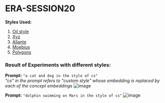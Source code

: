 # ERA-SESSION20

**Styles Used:**
1. [Oil style](https://huggingface.co/sd-concepts-library/oil-style)
2. [Xyz](https://huggingface.co/sd-concepts-library/xyz)
3. [Allante](https://huggingface.co/sd-concepts-library/style-of-marc-allante)
4. [Moebius](https://huggingface.co/sd-concepts-library/moebius)
5. [Polygons](https://huggingface.co/sd-concepts-library/low-poly-hd-logos-icons)

### Result of Experiments with different styles:
**Prompt:** `"a cat and dog in the style of cs"` \
_"cs" in the prompt refers to "custom style" whose embedding is replaced by each of the concept embeddings_
![image](https://github.com/RaviNaik/ERA-SESSION20/assets/23289802/1effe375-6ef4-4adc-be7b-d6311fdaa50d)

**Prompt:** `"dolphin swimming on Mars in the style of cs"`
![image](https://github.com/RaviNaik/ERA-SESSION20/assets/23289802/2cd32248-4233-42c0-97c0-00e1ae8fdc85)


